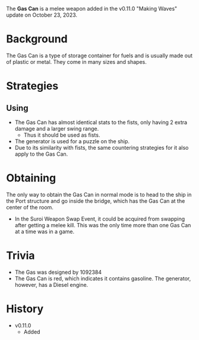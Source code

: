 The **Gas Can** is a melee weapon added in the v0.11.0 "Making Waves" update on October 23, 2023.

# Background

The Gas Can is a type of storage container for fuels and is usually made out of plastic or metal. They come in many sizes and shapes.

# Strategies

## Using

- The Gas Can has almost identical stats to the fists, only having 2 extra damage and a larger swing range.
  - Thus it should be used as fists.
- The generator is used for a puzzle on the ship.
- Due to its similarity with fists, the same countering strategies for it also apply to the Gas Can.

# Obtaining

The only way to obtain the Gas Can in normal mode is to head to the ship in the Port structure and go inside the bridge, which has the Gas Can at the center of the room.

- In the Suroi Weapon Swap Event, it could be acquired from swapping after getting a melee kill. This was the only time more than one Gas Can at a time was in a game.

<Obtaining item="gas_can" />

# Trivia

- The Gas was designed by 1092384
- The Gas Can is red, which indicates it contains gasoline. The generator, however, has a Diesel engine.

# History

- v0.11.0
  - Added
